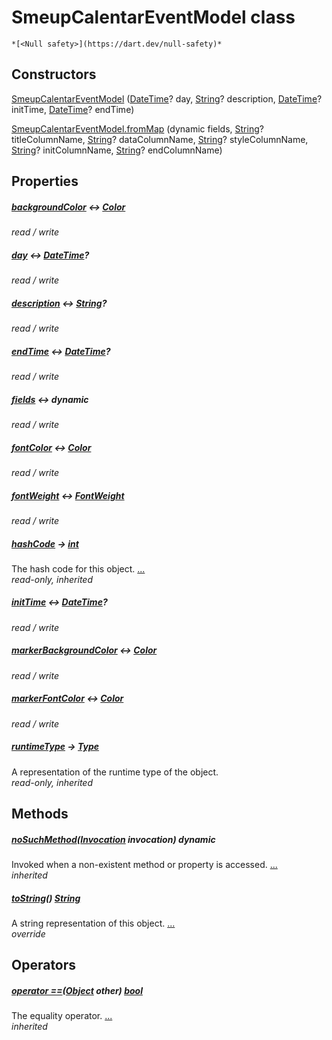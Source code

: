 


# SmeupCalentarEventModel class






    *[<Null safety>](https://dart.dev/null-safety)*






## Constructors

[SmeupCalentarEventModel](../smeup_models_widgets_smeup_calendar_event_model/SmeupCalentarEventModel/SmeupCalentarEventModel.md) ([DateTime](https://api.flutter.dev/flutter/dart-core/DateTime-class.html)? day, [String](https://api.flutter.dev/flutter/dart-core/String-class.html)? description, [DateTime](https://api.flutter.dev/flutter/dart-core/DateTime-class.html)? initTime, [DateTime](https://api.flutter.dev/flutter/dart-core/DateTime-class.html)? endTime)

    

[SmeupCalentarEventModel.fromMap](../smeup_models_widgets_smeup_calendar_event_model/SmeupCalentarEventModel/SmeupCalentarEventModel.fromMap.md) (dynamic fields, [String](https://api.flutter.dev/flutter/dart-core/String-class.html)? titleColumnName, [String](https://api.flutter.dev/flutter/dart-core/String-class.html)? dataColumnName, [String](https://api.flutter.dev/flutter/dart-core/String-class.html)? styleColumnName, [String](https://api.flutter.dev/flutter/dart-core/String-class.html)? initColumnName, [String](https://api.flutter.dev/flutter/dart-core/String-class.html)? endColumnName)

    


## Properties

##### [backgroundColor](../smeup_models_widgets_smeup_calendar_event_model/SmeupCalentarEventModel/backgroundColor.md) &#8596; [Color](https://api.flutter.dev/flutter/dart-ui/Color-class.html)



   
_read / write_



##### [day](../smeup_models_widgets_smeup_calendar_event_model/SmeupCalentarEventModel/day.md) &#8596; [DateTime](https://api.flutter.dev/flutter/dart-core/DateTime-class.html)?



   
_read / write_



##### [description](../smeup_models_widgets_smeup_calendar_event_model/SmeupCalentarEventModel/description.md) &#8596; [String](https://api.flutter.dev/flutter/dart-core/String-class.html)?



   
_read / write_



##### [endTime](../smeup_models_widgets_smeup_calendar_event_model/SmeupCalentarEventModel/endTime.md) &#8596; [DateTime](https://api.flutter.dev/flutter/dart-core/DateTime-class.html)?



   
_read / write_



##### [fields](../smeup_models_widgets_smeup_calendar_event_model/SmeupCalentarEventModel/fields.md) &#8596; dynamic



   
_read / write_



##### [fontColor](../smeup_models_widgets_smeup_calendar_event_model/SmeupCalentarEventModel/fontColor.md) &#8596; [Color](https://api.flutter.dev/flutter/dart-ui/Color-class.html)



   
_read / write_



##### [fontWeight](../smeup_models_widgets_smeup_calendar_event_model/SmeupCalentarEventModel/fontWeight.md) &#8596; [FontWeight](https://api.flutter.dev/flutter/dart-ui/FontWeight-class.html)



   
_read / write_



##### [hashCode](https://api.flutter.dev/flutter/dart-core/Object/hashCode.html) &#8594; [int](https://api.flutter.dev/flutter/dart-core/int-class.html)



The hash code for this object. [...](https://api.flutter.dev/flutter/dart-core/Object/hashCode.html)  
_read-only, inherited_



##### [initTime](../smeup_models_widgets_smeup_calendar_event_model/SmeupCalentarEventModel/initTime.md) &#8596; [DateTime](https://api.flutter.dev/flutter/dart-core/DateTime-class.html)?



   
_read / write_



##### [markerBackgroundColor](../smeup_models_widgets_smeup_calendar_event_model/SmeupCalentarEventModel/markerBackgroundColor.md) &#8596; [Color](https://api.flutter.dev/flutter/dart-ui/Color-class.html)



   
_read / write_



##### [markerFontColor](../smeup_models_widgets_smeup_calendar_event_model/SmeupCalentarEventModel/markerFontColor.md) &#8596; [Color](https://api.flutter.dev/flutter/dart-ui/Color-class.html)



   
_read / write_



##### [runtimeType](https://api.flutter.dev/flutter/dart-core/Object/runtimeType.html) &#8594; [Type](https://api.flutter.dev/flutter/dart-core/Type-class.html)



A representation of the runtime type of the object.   
_read-only, inherited_




## Methods

##### [noSuchMethod](https://api.flutter.dev/flutter/dart-core/Object/noSuchMethod.html)([Invocation](https://api.flutter.dev/flutter/dart-core/Invocation-class.html) invocation) dynamic



Invoked when a non-existent method or property is accessed. [...](https://api.flutter.dev/flutter/dart-core/Object/noSuchMethod.html)  
_inherited_



##### [toString](../smeup_models_widgets_smeup_calendar_event_model/SmeupCalentarEventModel/toString.md)() [String](https://api.flutter.dev/flutter/dart-core/String-class.html)



A string representation of this object. [...](../smeup_models_widgets_smeup_calendar_event_model/SmeupCalentarEventModel/toString.md)  
_override_




## Operators

##### [operator ==](https://api.flutter.dev/flutter/dart-core/Object/operator_equals.html)([Object](https://api.flutter.dev/flutter/dart-core/Object-class.html) other) [bool](https://api.flutter.dev/flutter/dart-core/bool-class.html)



The equality operator. [...](https://api.flutter.dev/flutter/dart-core/Object/operator_equals.html)  
_inherited_











